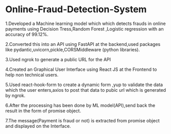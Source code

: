 # Online-Fraud-Detection-System
1.Developed a Machine learning model which which detects frauds in online payments using Decision Tress,Random Forest ,Logistic regression with an accuracy of 99.12%.

2.Converted this into an API using FastAPI at the backend,used packages like pydantic,uvicorn,pickle,CORSMiddleware (python libraries).

3.Used ngrok to generate a public URL for the API

4.Created an Graphical User Interface using React JS at the Frontend to help non technical users.

5.Used react-hook-form to create a dynamic form ,yup to validate the data which the user enters,axios to post that data to pubic url which is generated by ngrok.

6.After the processing has been done by ML model(API),send back the result in the form of promise object.

7.The message(Payment is fraud or not) is extracted from promise object and displayed on the Interface.
